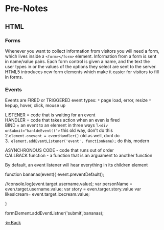 # Pre-Notes

## HTML

### Forms

Whenever you want to collect information from visitors you will need a form, which lives inside a ```<form></form>``` element. Information from a form is sent in name/value pairs. Each form control is given a name, and the text the user types in or the values of the options they select are sent to the server. HTML5 introduces new form elements which make it easier for visitors to fill in forms.

### Events

Events are FIRED or TRIGGERED event types:
`*` page load, error, resize
`*` kepup, hover, click, mouse up


LISTENER = code that is waiting for an event  
HANDLER = code that takes action when an even is fired  
BIND = an event to an element in three ways
1.```<div onSubmit="hanldeEvent()">``` this old way, don't do this  
2.```element.onevent = eventHandler()``` old as well, dont do  
3.``` element.addEventListener('event', functionName);``` do this, modern  

ASYNCHRONOUS CODE - code that runs out of order  
CALLBACK function - a function that is an arguament to another function

By default, an event listener will hear everything in its children element



function bananas(event){
  event.preventDefault();

  //console.log(event.target.username.value);
  var personName = even.target.username.value;
  var story = even.targer.story.value
  var likesIcream= event.target.icecream.value;

}

formElement.addEventListner('submit',bananas);

[<==Back](../README.md)
